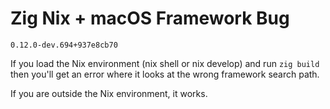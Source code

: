 # Zig Nix + macOS Framework Bug

`0.12.0-dev.694+937e8cb70`

If you load the Nix environment (nix shell or nix develop) and run
`zig build` then you'll get an error where it looks at
the wrong framework search path.

If you are outside the Nix environment, it works.
